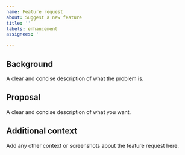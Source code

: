 ```yaml
---
name: Feature request
about: Suggest a new feature
title: ''
labels: enhancement
assignees: ''

---
```


## Background
A clear and concise description of what the problem is.

## Proposal
A clear and concise description of what you want.

## Additional context
Add any other context or screenshots about the feature request here.
